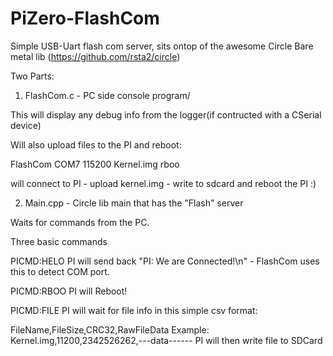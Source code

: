 # PiZero-FlashCom
Simple USB-Uart flash com server, sits ontop of the awesome Circle Bare metal lib (https://github.com/rsta2/circle)

Two Parts:


1) FlashCom.c - PC side console program/

This will display any debug info from the logger(if contructed with a CSerial device)

Will also upload files to the PI and reboot:


FlashCom COM7 115200 Kernel.img rboo

will connect to PI - upload kernel.img - write to sdcard and reboot the PI :)

2) Main.cpp - Circle lib main that has the "Flash" server

Waits for commands from the PC.

Three basic commands

PICMD:HELO
  PI will send back "PI: We are Connected!\n" - FlashCom uses this to detect COM port.

PICMD:RBOO
  PI will Reboot!

PICMD:FILE
  PI will wait for file info in this simple csv format:
  
  FileName,FileSize,CRC32,RawFileData
  Example:
  Kernel.img,11200,2342526262,---data------
  PI will then write file to SDCard
